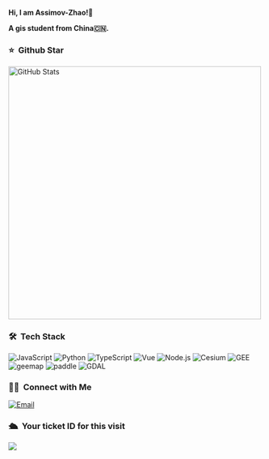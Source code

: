 

     
<strong>Hi, I am Assimov-Zhao!👋 </strong>

<strong>A gis student from China🇨🇳. </strong>
### ⭐️ &nbsp;Github Star

<img width="500px"  alt="GitHub Stats" src="https://github-readme-stats.vercel.app/api?username=sadassimov&count_private=true&show_icons=true"/>

### 🛠 &nbsp;Tech Stack
![JavaScript](https://img.shields.io/badge/-JavaScript-333333?style=flat&logo=javascript)
![Python](https://img.shields.io/badge/-Python-333333?style=flat&logo=python)
![TypeScript](https://img.shields.io/badge/-TypeScript-333333?style=flat&logo=typescript)
![Vue](https://img.shields.io/badge/-Vue-333333?style=flat&logo=vue.js)
![Node.js](https://img.shields.io/badge/-Node-333333?style=flat&logo=node.js)
![Cesium](https://img.shields.io/badge/-Cesium-333333?style=flat&logo=cesium)
![GEE](https://img.shields.io/badge/-GEE-333333?style=flat&logo=GEE)
![geemap](https://img.shields.io/badge/-geemap-333333?style=flat&logo=geemap)
![paddle](https://img.shields.io/badge/-paddle-333333?style=flat&logo=paddle)
![GDAL](https://img.shields.io/badge/-GDAL-333333?style=flat&logo=GDAL)


### 🤝🏻 &nbsp;Connect with Me
<a href="mailto:assimovzl98@gmail.com"><img alt="Email" src="https://img.shields.io/badge/Email-assimovzl98@gmail.com-blue?style=flat-square&logo=gmail"></a>


### 🛳 &nbsp;Your ticket ID for this visit
<img src="https://profile-counter.glitch.me/sadassimov/count.svg" />
<!--
**sadassimov/sadassimov** is a ✨ _special_ ✨ repository because its `README.md` (this file) appears on your GitHub profile.

Here are some ideas to get you started:

- 🔭 I’m currently working on ...
- 🌱 I’m currently learning ...
- 👯 I’m looking to collaborate on ...
- 🤔 I’m looking for help with ...
- 💬 Ask me about ...
- 📫 How to reach me: ...
- 😄 Pronouns: ...
- ⚡ Fun fact: ...
-->
